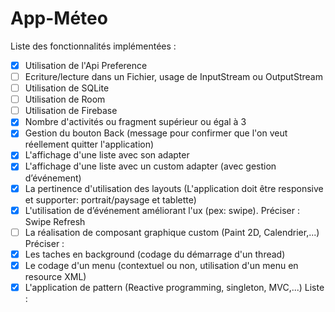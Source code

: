 # App-Méteo

Liste des fonctionnalités implémentées :
- [x] Utilisation de l'Api Preference
- [ ] Ecriture/lecture dans un Fichier, usage de InputStream ou OutputStream
- [ ] Utilisation de SQLite
- [ ] Utilisation de Room
- [ ] Utilisation de Firebase
- [x] Nombre d'activités ou fragment supérieur ou égal à 3
- [x] Gestion du bouton Back (message pour confirmer que l'on veut réellement quitter l'application)
- [x] L'affichage d'une liste avec son adapter
- [x] L'affichage d'une liste avec un custom adapter (avec gestion d’événement)
- [x] La pertinence d'utilisation des layouts (L'application doit être responsive et supporter: portrait/paysage et tablette)
- [x] L'utilisation de d’événement améliorant l'ux (pex: swipe). Préciser : Swipe Refresh
- [ ] La réalisation de composant graphique custom (Paint 2D, Calendrier,...) Préciser :
- [x] Les taches en background (codage du démarrage d'un thread)
- [x] Le codage d'un menu (contextuel ou non, utilisation d'un menu en resource XML)
- [x] L'application de pattern (Reactive programming, singleton, MVC,...) Liste :
